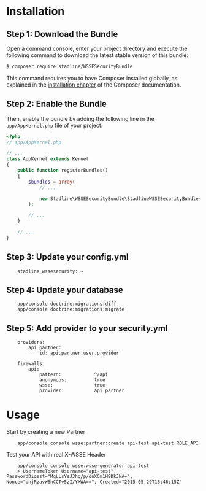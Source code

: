 Installation
============

Step 1: Download the Bundle
---------------------------

Open a command console, enter your project directory and execute the
following command to download the latest stable version of this bundle:

```bash
$ composer require stadline/WSSESecurityBundle
```

This command requires you to have Composer installed globally, as explained
in the [installation chapter](https://getcomposer.org/doc/00-intro.md)
of the Composer documentation.

Step 2: Enable the Bundle
-------------------------

Then, enable the bundle by adding the following line in the `app/AppKernel.php`
file of your project:

```php
<?php
// app/AppKernel.php

// ...
class AppKernel extends Kernel
{
    public function registerBundles()
    {
        $bundles = array(
            // ...

            new Stadline\WSSESecurityBundle\StadlineWSSESecurityBundle(),
        );

        // ...
    }

    // ...
}
```

Step 3: Update your config.yml
-------------------------

```
    stadline_wssesecurity: ~
```

Step 4: Update your database
-------------------------

```
    app/console doctrine:migrations:diff
    app/console doctrine:migrations:migrate
```

Step 5: Add provider to your security.yml
-------------------------

```
    providers:
        api_partner:
            id: api.partner.user.provider

    firewalls:
        api:
            pattern:            ^/api
            anonymous:          true
            wsse:               true
            provider:           api_partner

```

Usage
============

Start by creating a new Partner

```
    app/console console wsse:partner:create api-test api-test ROLE_API
```

Test your API with real X-WSSE Header

```
    app/console console wsse:wsse-generator api-test
    > UsernameToken Username="api-test", PasswordDigest="MgLLsYsJ3hg/p/dnXCm1H8DkJNA=", Nonce="unjRzavW6hCCTv5zI/YXWA==", Created="2015-05-29T15:46:15Z"
```